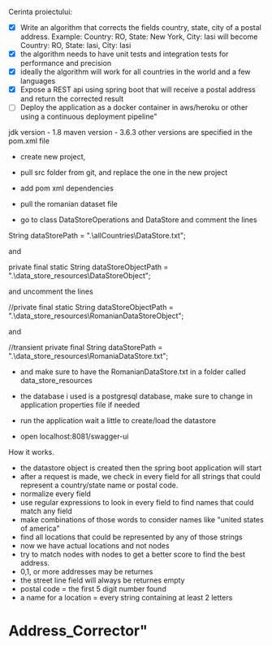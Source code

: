 Cerinta proiectului:
- [x] Write an algorithm that corrects the fields country, state, city of a postal address. Example: Country: RO, State: New York, City: Iasi will become
  Country: RO, State: Iasi, City: Iasi
- [x] the algorithm needs to have unit tests and integration tests for performance and precision
- [x] ideally the algorithm will work for all countries in the world and a few languages
- [x] Expose a REST api using spring boot that will receive a postal address and return the corrected result
- [ ] Deploy the application as a docker container in aws/heroku or other using a continuous deployment pipeline"

jdk version - 1.8
maven version - 3.6.3
other versions are specified in the pom.xml file

- create new project,

- pull src folder from git, and replace the one in the new project

- add pom xml dependencies

- pull the romanian dataset file

- go to class DataStoreOperations and DataStore and comment the lines

String dataStorePath = ".\\allCountries\\DataStore.txt";

and 

private final static String dataStoreObjectPath = ".\\data_store_resources\\DataStoreObject";

and uncomment the lines

//private final static String dataStoreObjectPath = ".\\data_store_resources\\RomanianDataStoreObject";

and

//transient private final String dataStorePath = ".\\data_store_resources\\RomaniaDataStore.txt";

- and make sure to have the RomanianDataStore.txt in a folder called data_store_resources

- the database i used is a postgresql database, make sure to change in application properties file if needed

- run the application
wait a little to create/load the datastore
- open localhost:8081/swagger-ui


How it works.
- the datastore object is created then the spring boot application will start
- after a request is made, we check in every field for all strings that could represent a country/state name or postal code.
- normalize every field
- use regular expressions to look in every field to find names that could match any field
- make combinations of those words to consider names like "united states of america"
- find all locations that could be represented by any of those strings
- now we have actual locations and not nodes
- try to match nodes with nodes to get a better score to find the best address.
- 0,1, or more addresses may be returnes
- the street line field will always be returnes empty
- postal code = the first 5 digit number found
- a name for a location = every string containing at least 2 letters

 # Address_Corrector" 

